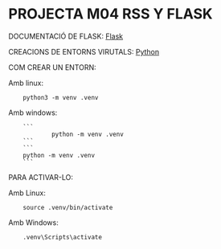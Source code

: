 # PROJECTA M04 RSS Y FLASK

DOCUMENTACIÓ DE FLASK: [Flask](https://flask.palletsprojects.com/en/3.0.x/)

CREACIONS DE ENTORNS VIRUTALS: [Python](https://docs.python.org/es/3/library/venv.html)

COM CREAR UN ENTORN:
    
Amb linux:

        python3 -m venv .venv

Amb windows:
    
        ```
                python -m venv .venv
        ```
        ```
		python -m venv .venv
        ```

PARA ACTIVAR-LO:
    
Amb Linux:

        source .venv/bin/activate

Amb Windows:

        .venv\Scripts\activate